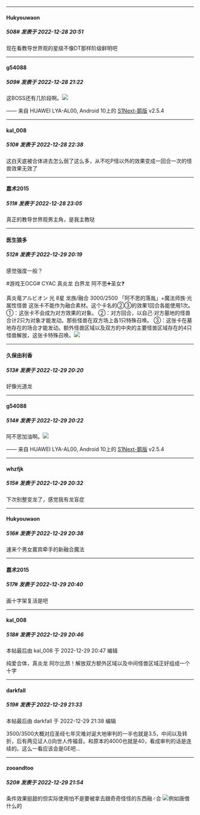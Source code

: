 

*****

####  Hukyouwaon  
##### 508#       发表于 2022-12-28 20:51

现在看教导世界观的星级不像DT那样阶级鲜明吧



*****

####  g54088  
##### 509#       发表于 2022-12-28 21:22

这BOSS还有几阶段啊。<img src="https://static.saraba1st.com/image/smiley/face2017/068.png" referrerpolicy="no-referrer">

—— 来自 HUAWEI LYA-AL00, Android 10上的 [S1Next-鹅版](https://github.com/ykrank/S1-Next/releases) v2.5.4



*****

####  kal_008  
##### 510#       发表于 2022-12-28 22:38

这白天底被合体进去怎么弱了这么多，从不吃P怪以外的效果变成一回合一次的怪兽效果无效了



*****

####  嘉术2015  
##### 511#       发表于 2022-12-28 23:05

真正的教导世界观男主角，是我主教哒



*****

####  医生狼多  
##### 512#       发表于 2022-12-29 20:19

感觉强度一般？

#游戏王OCG# CYAC 真炎龙 白界龙
阿不思➕圣女❓ 

真炎竜アルビオン
光 8星 龙族/融合 3000/2500
「阿不思的落胤」+魔法师族·光属性怪兽
这张卡不能作为融合素材。这个卡名的②③的效果1回合各能使用1次。
①：这张卡不会成为对方效果的对象。
②：对方回合，以自己·对方墓地的怪兽合计2只为对象才能发动。那些怪兽在双方场上各1只特殊召唤。
③：这张卡在墓地存在的场合才能发动。额外怪兽区域以及双方的中央的主要怪兽区域存在的4只怪兽解放，这张卡特殊召唤。<img src="https://p.sda1.dev/9/8af491beb7fdee46db0774c5686e9d73/CMP_20221229201851415.jpg" referrerpolicy="no-referrer">

*****

####  久保由利香  
##### 513#       发表于 2022-12-29 20:20

好像光道龙



*****

####  g54088  
##### 514#       发表于 2022-12-29 20:22

阿不思加油啊。<img src="https://static.saraba1st.com/image/smiley/face2017/037.png" referrerpolicy="no-referrer">

—— 来自 HUAWEI LYA-AL00, Android 10上的 [S1Next-鹅版](https://github.com/ykrank/S1-Next/releases) v2.5.4



*****

####  whzfjk  
##### 515#       发表于 2022-12-29 20:32

下次别整变龙了，感觉我有龙盲症

*****

####  Hukyouwaon  
##### 516#       发表于 2022-12-29 20:38

速来个男女嘉宾牵手的新融合魔法



*****

####  嘉术2015  
##### 517#       发表于 2022-12-29 20:40

画十字架复活是吧

*****

####  kal_008  
##### 518#       发表于 2022-12-29 20:46

 本帖最后由 kal_008 于 2022-12-29 20:47 编辑 

纯爱合体，真炎龙 阿尔比昂！解放双方额外区域以及中间怪兽区域正好组成一个十字



*****

####  darkfall  
##### 519#       发表于 2022-12-29 21:33

 本帖最后由 darkfall 于 2022-12-29 21:38 编辑 

3500/3500大概对应圣经七年灾难对诞大地审判的一半也就是3.5，中间以及转折，后有两见证人()向世人传福音。和原本的4000也就是40，看成审判的话是连续的。这么一看应该会是GE吧...



*****

####  zooandtoo  
##### 520#       发表于 2022-12-29 21:54

条件效果挺甜的但实际使用怕不是要被拿去跟奇奇怪怪的东西融♂合
<img src="https://static.saraba1st.com/image/smiley/face2017/066.png" referrerpolicy="no-referrer">例如唐僧什么的

